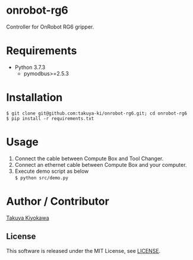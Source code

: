 # onrobot-rg6

Controller for OnRobot RG6 gripper.

# Requirements

- Python 3.7.3
  - pymodbus>=2.5.3

# Installation

	$ git clone git@github.com:takuya-ki/onrobot-rg6.git; cd onrobot-rg6
	$ pip install -r requirements.txt

# Usage

1. Connect the cable between Compute Box and Tool Changer.
2. Connect an ethernet cable between Compute Box and your computer.
3. Execute demo script as below  
	`$ python src/demo.py`

# Author / Contributor

[Takuya Kiyokawa](https://takuya-ki.github.io/)

## License

This software is released under the MIT License, see [LICENSE](./LICENSE).
